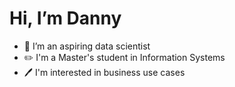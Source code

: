 # Hi, I’m Danny
- 🧪 I’m an aspiring data scientist
- ✏️ I'm a Master's student in Information Systems
- 🖊️ I'm interested in business use cases

<!---
dan-wright-1/dan-wright-1 is a ✨ special ✨ repository because its `README.md` (this file) appears on your GitHub profile.
You can click the Preview link to take a look at your changes.
--->
